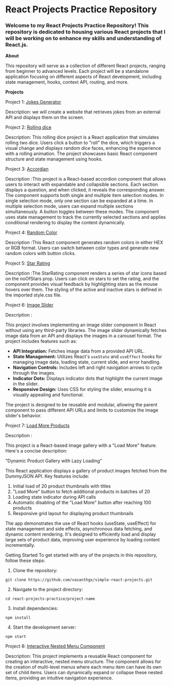 # React Projects Practice Repository

### Welcome to my React Projects Practice Repository! This repository is dedicated to housing various React projects that I will be working on to enhance my skills and understanding of React.js.

**About**

This repository will serve as a collection of different React projects, ranging from beginner to advanced levels. Each project will be a standalone application focusing on different aspects of React development, including state management, hooks, context API, routing, and more.

**Projects**

Project 1: [Jokes Generator](projects/jokes-generator/jokegenerator)

Description: we will create a website that retrieves jokes from an external API and displays them on the screen.


Project 2: [Rolling dice](projects/rolling-dice)

Description: This rolling dice project is a React application that simulates rolling two dice. Users click a button to "roll" the dice, which triggers a visual change and displays random dice faces, enhancing the experience with a rolling animation. The project showcases basic React component structure and state management using hooks.

Project 3: [Accordian](projects/accordion)

 Description :This project is a React-based accordion component that allows users to interact with expandable and collapsible sections. Each section displays a question, and when clicked, it reveals the corresponding answer. The component supports both single and multiple item selection modes. In single selection mode, only one section can be expanded at a time. In multiple selection mode, users can expand multiple sections simultaneously. A button toggles between these modes. The component uses state management to track the currently selected sections and applies conditional rendering to display the content dynamically.

Project 4: [Random Color](projects/random-color)

 Description :This React component generates random colors in either HEX or RGB format. Users can switch between color types and generate new random colors with button clicks.

 Project 5: [Star Rating](projects/star-rating)

 Description :The StarRating component renders a series of star icons based on the noOfStars prop. Users can click on stars to set the rating, and the component provides visual feedback by highlighting stars as the mouse hovers over them. The styling of the active and inactive stars is defined in the imported style.css file.

 Project 6: [Image Slider](projects/image-slider)

 Description :

This project involves implementing an image slider component in React without using any third-party libraries. The image slider dynamically fetches image data from an API and displays the images in a carousel format. The project includes features such as:

- **API Integration:** Fetches image data from a provided API URL.
- **State Management:** Utilizes React's `useState` and `useEffect` hooks for managing image data, loading state, current slide, and error handling.
- **Navigation Controls:** Includes left and right navigation arrows to cycle through the images.
- **Indicator Dots:** Displays indicator dots that highlight the current image in the slider.
- **Responsive Design:** Uses CSS for styling the slider, ensuring it is visually appealing and functional.

The project is designed to be reusable and modular, allowing the parent component to pass different API URLs and limits to customize the image slider's behavior.

 Project 7: [Load More Products](projects/load-more-data)

 Description :

This project is a React-based image gallery with a "Load More" feature. Here's a concise description:

"Dynamic Product Gallery with Lazy Loading"

This React application displays a gallery of product images fetched from the DummyJSON API. Key features include:

1. Initial load of 20 product thumbnails with titles
2. "Load More" button to fetch additional products in batches of 20
3. Loading state indicator during API calls
4. Automatic disabling of the "Load More" button after reaching 100 products
5. Responsive grid layout for displaying product thumbnails

The app demonstrates the use of React hooks (useState, useEffect) for state management and side effects, asynchronous data fetching, and dynamic content rendering. It's designed to efficiently load and display large sets of product data, improving user experience by loading content incrementally.

Getting Started
To get started with any of the projects in this repository, follow these steps:

1. Clone the repository:

```
git clone https://github.com/vasanthgx/simple-react-projects.git

```
2. Navigate to the project directory:

```
cd react-projects-practice/project-name
```
3. Install dependencies:

```
npm install

```
4. Start the development server:

```
npm start

```
Project 8: [ Interactive Nested Menu Component](https://github.com/vasanthgx/nested-navigation/tree/master)

Description: This project implements a reusable React component for creating an interactive, nested menu structure. The component allows for the creation of multi-level menus where each menu item can have its own set of child items. Users can dynamically expand or collapse these nested items, providing an intuitive navigation experience.

